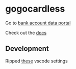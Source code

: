 # gogocardless

Go to [bank account data portal](https://bankaccountdata.gocardless.com/overview/)

Check out the [docs](https://developer.gocardless.com/bank-account-data/quick-start-guide)

## Development

Ripped [these](https://www.arhea.net/posts/2023-08-24-golang-vscode-configuration/) vscode settings